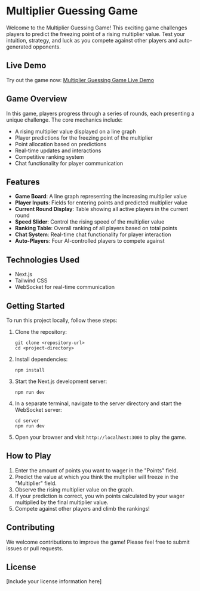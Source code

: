 # Multiplier Guessing Game

Welcome to the Multiplier Guessing Game! This exciting game challenges players to predict the freezing point of a rising multiplier value. Test your intuition, strategy, and luck as you compete against other players and auto-generated opponents.

## Live Demo

Try out the game now: [Multiplier Guessing Game Live Demo](https://number-guessing-game-blond.vercel.app)

## Game Overview

In this game, players progress through a series of rounds, each presenting a unique challenge. The core mechanics include:

- A rising multiplier value displayed on a line graph
- Player predictions for the freezing point of the multiplier
- Point allocation based on predictions
- Real-time updates and interactions
- Competitive ranking system
- Chat functionality for player communication

## Features

- **Game Board**: A line graph representing the increasing multiplier value
- **Player Inputs**: Fields for entering points and predicted multiplier value
- **Current Round Display**: Table showing all active players in the current round
- **Speed Slider**: Control the rising speed of the multiplier value
- **Ranking Table**: Overall ranking of all players based on total points
- **Chat System**: Real-time chat functionality for player interaction
- **Auto-Players**: Four AI-controlled players to compete against

## Technologies Used

- Next.js
- Tailwind CSS
- WebSocket for real-time communication

## Getting Started

To run this project locally, follow these steps:

1. Clone the repository:

   ```
   git clone <repository-url>
   cd <project-directory>
   ```

2. Install dependencies:

   ```
   npm install
   ```

3. Start the Next.js development server:

   ```
   npm run dev
   ```

4. In a separate terminal, navigate to the server directory and start the WebSocket server:

   ```
   cd server
   npm run dev
   ```

5. Open your browser and visit `http://localhost:3000` to play the game.

## How to Play

1. Enter the amount of points you want to wager in the "Points" field.
2. Predict the value at which you think the multiplier will freeze in the "Multiplier" field.
3. Observe the rising multiplier value on the graph.
4. If your prediction is correct, you win points calculated by your wager multiplied by the final multiplier value.
5. Compete against other players and climb the rankings!

## Contributing

We welcome contributions to improve the game! Please feel free to submit issues or pull requests.

## License

[Include your license information here]
